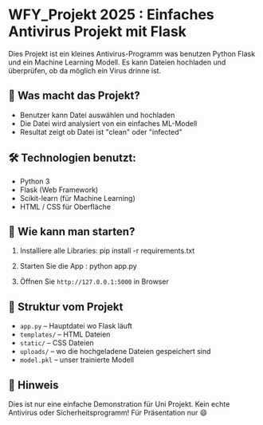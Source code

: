 # WFY_Projekt 2025 : Einfaches Antivirus Projekt mit Flask

Dies Projekt ist ein kleines Antivirus-Programm was benutzen Python Flask und ein Machine Learning Modell. Es kann Dateien hochladen und überprüfen, ob da möglich ein Virus drinne ist.

## 🧠 Was macht das Projekt?

- Benutzer kann Datei auswählen und hochladen
- Die Datei wird analysiert von ein einfaches ML-Modell
- Resultat zeigt ob Datei ist "clean" oder "infected"

## 🛠️ Technologien benutzt:

- Python 3
- Flask (Web Framework)
- Scikit-learn (für Machine Learning)
- HTML / CSS für Oberfläche

## 🚀 Wie kann man starten?

1. Installiere alle Libraries:
    pip install -r requirements.txt
2. Starten Sie die App : 
    python app.py

3. Öffnen Sie `http://127.0.0.1:5000` in Browser

## 📁 Struktur vom Projekt

- `app.py` – Hauptdatei wo Flask läuft
- `templates/` – HTML Dateien
- `static/` – CSS Dateien
- `uploads/` – wo die hochgeladene Dateien gespeichert sind
- `model.pkl` – unser trainierte Modell

## 📝 Hinweis

Dies ist nur eine einfache Demonstration für Uni Projekt. Kein echte Antivirus oder Sicherheitsprogramm! Für Präsentation nur 😄
